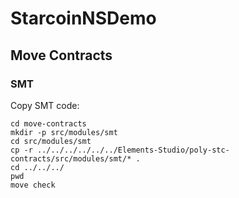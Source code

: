 # StarcoinNSDemo


## Move Contracts

### SMT

Copy SMT code:

```shell
cd move-contracts
mkdir -p src/modules/smt
cd src/modules/smt
cp -r ../../../../../../Elements-Studio/poly-stc-contracts/src/modules/smt/* .
cd ../../../
pwd
move check
```


